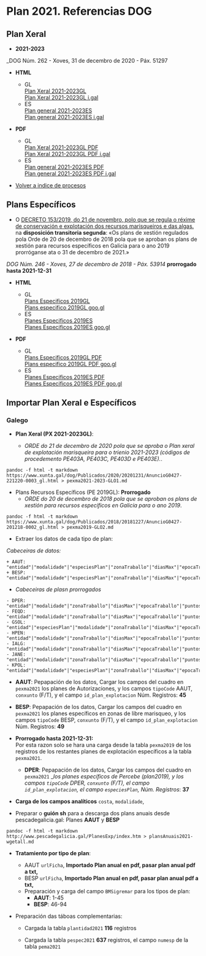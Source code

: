 # Plan 2021. Referencias DOG

## Plan Xeral

* __2021-2023__

_DOG Núm. 262 - Xoves, 31 de decembro de 2020 - Páx. 51297

* __HTML__ 
	* GL  
[Plan Xeral 2021-2023GL](https://www.xunta.gal/dog/Publicados/2020/20201231/AnuncioG0427-221220-0003_gl.html)  
[Plan Xeral 2021-2023GL i.gal](https://i.gal/fhmDY)
	* ES  
[Plan general 2021-2023ES](https://www.xunta.gal/dog/Publicados/2020/20201231/AnuncioG0427-221220-0003_es.html)  
[Plan general 2021-2023ES i.gal](https://i.gal/DD3wz)

* __PDF__
	* GL  
[Plan Xeral 2021-2023GL PDF](https://www.xunta.gal/dog/Publicados/2020/20201231/AnuncioG0427-221220-0003_gl.pdf)  
[Plan Xeral 2021-2023GL PDF i.gal](https://i.gal/JTZ2S)
	* ES  
[Plan general 2021-2023ES PDF](https://www.xunta.gal/dog/Publicados/2020/20201231/AnuncioG0427-221220-0003_es.pdf)  
[Plan general 2021-2023ES PDF i.gal](https://i.gal/rkiU9)

* [Volver a indice de procesos](IndiceProcesos.md)


## Plans Específicos


*  O [DECRETO 153/2019, do 21 de novembro, polo que se regula o réxime de conservación e explotación dos recursos marisqueiros e das algas.](https://www.xunta.gal/dog/Publicados/2019/20191209/AnuncioG0427-281119-0002_gl.html) na __disposición transitoria segunda__: «Os plans de xestión regulados pola Orde de 20 de decembro de 2018 pola que se aproban os plans de xestión para recursos específicos en Galicia para o ano 2019 prorróganse ata o 31 de decembro de 2021.»

_DOG Núm. 246 - Xoves, 27 de decembro de 2018 - Páx. 53914_ __prorrogado hasta 2021-12-31__

* __HTML__ 
	* GL  
[Plans Especificos 2019GL](https://www.xunta.gal/dog/Publicados/2018/20181227/AnuncioG0427-201218-0002_gl.html)  
[Plans especifico 2019GL goo.gl](https://goo.gl/b6bBvf)
	* ES  
[Planes Especificos 2019ES](https://www.xunta.gal/dog/Publicados/2018/20181227/AnuncioG0427-201218-0002_es.html)  
[Planes Especificos 2019ES goo.gl](https://goo.gl/SPqbUa)

* __PDF__
	* GL  
[Plans Especificos 2019GL PDF](https://www.xunta.gal/dog/Publicados/2018/20181227/AnuncioG0427-201218-0002_gl.pdf)  
[Plans especifico 2019GL PDF goo.gl](https://goo.gl/mkTDk1)
	* ES  
[Planes Especificos 2019ES PDF](https://www.xunta.gal/dog/Publicados/2018/20181227/AnuncioG0427-201218-0002_es.pdf)  
[Planes Especificos 2019ES PDF goo.gl](https://goo.gl/xw8c24)


## Importar Plan Xeral e Específicos

### Galego

* __Plan Xeral (PX 2021-2023GL)__:

	* _ORDE do 21 de decembro de 2020 pola que se aproba o Plan xeral de explotación marisqueira para o trienio 2021-2023 (códigos de procedemento PE403A, PE403C, PE403D e PE403E)._.  
~~~
pandoc -f html -t markdown https://www.xunta.gal/dog/Publicados/2020/20201231/AnuncioG0427-221220-0003_gl.html > pexma2021-2023-GLO1.md
~~~  

* Plans Recursos Específicos (PE 2019GL): __Prorrogado__  
	* _ORDE do 20 de decembro de 2018 pola que se aproban os plans de xestión para recursos específicos en Galicia para o ano 2019_.  
~~~
pandoc -f html -t markdown https://www.xunta.gal/dog/Publicados/2018/20181227/AnuncioG0427-201218-0002_gl.html > pexma2019-GLO2.md
~~~  

* Extraer los datos de cada tipo de plan:

_Cabeceiras de datos:_

~~~
+ AAUT: "entidad"|"modalidade"|"especiesPlan"|"zonaTraballo"|"diasMax"|"epocaTraballo"|"puntosControl"
+ BESP: "entidad"|"modalidade"|"especiesPlan"|"zonaTraballo"|"diasMax"|"epocaTraballo"|"puntosControl"
~~~
* _Cabeceiras de plasn prorrogados_ 

~~~
- DPER: "entidad"|"modalidade"|"zonaTraballo"|"diasMax"|"epocaTraballo"|"puntosControl"
- FEQD: "entidad"|"modalidade"|"zonaTraballo"|"diasMax"|"epocaTraballo"|"puntosControl"
- GSOL: "entidad"|"especiesPlan"|"modalidade"|"zonaTraballo"|"diasMax"|"epocaTraballo"|"puntosControl"
- HPEN: "entidad"|"modalidade"|"zonaTraballo"|"diasMax"|"epocaTraballo"|"puntosControl"
- IALG: "entidad"|"modalidade"|"zonaTraballo"|"diasMax"|"epocaTraballo"|"puntosControl"
- JANE: "entidad"|"modalidade"|"zonaTraballo"|"diasMax"|"epocaTraballo"|"puntosControl"
- KPOL: "entidad"|"modalidade"|"especiesPlan"|"zonaTraballo"|"diasMax"|"epocaTraballo"|"puntosControl"
~~~

* __AAUT__: Pepapación de los datos, Cargar los campos del cuadro en `pexma2021` los planes de Autorizaciones, y los campos `tipoCode` AAUT, `conxunto` (F/T), y el campo `id_plan_explotacion`  Núm. Registros: __45__
* __BESP__: Pepapación de los datos, Cargar los campos del cuadro en `pexma2021` los planes específicos en zonas de libre marisqueo, y los campos `tipoCode` BESP, `conxunto` (F/T), y el campo `id_plan_explotacion`  Núm. Registros: __49__
* __Prorrogado hasta 2021-12-31:__  
Por esta razon solo se hara una carga desde la tabla `pexma2019` de los registros de los restantes planes de explotación específicos a la tabla `pexma2021`.
	* __DPER__: Pepapación de los datos, Cargar los campos del cuadro en `pexma2021` __los planes específicos de Percebe (plan2019), y los campos `tipoCode` DPER, `conxunto` (F/T), el campo `id_plan_explotacion`, el campo `especiesPlan`,  Núm. Registros_: __37__


* __Carga de los campos analíticos__ `costa`, `modalidade`,
* Preparar o __guión sh__ para a descarga dos plans anuais desde pescadegalicia.gal: Planes __AAUT__ y __BESP__
~~~
pandoc -f html -t markdown http://www.pescadegalicia.gal/PlanesExp/index.htm > plansAnuais2021-wgetall.md
~~~

* __Tratamiento por tipo de plan__:
	+ AAUT `urlFicha`, __Importado Plan anual en pdf, pasar plan anual pdf a txt,__
	+ BESP `urlFicha`, __Importado Plan anual en pdf, pasar plan anual pdf a txt,__
	+ Preparación y carga del campo `BMSigremar` para los tipos de plan:
		+ __AAUT__: 1-45
		+ __BESP__: 46-94

* Preparación das táboas complementarias:

    * Cargada la tabla `plantidad2021` __116__ registros

    * Cargada la tabla `pespec2021` __637__ registros, el campo `numesp` de la tabla `pema2021`

